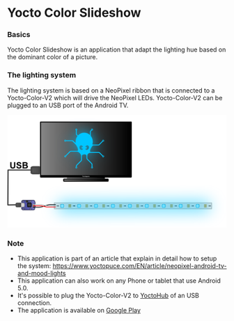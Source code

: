 Yocto Color Slideshow
=====================

### Basics 

Yocto Color Slideshow is an application that adapt the lighting hue based on the dominant 
color of a picture. 


### The lighting system 

The lighting system is based on a NeoPixel ribbon that is connected to a Yocto-Color-V2 which will 
drive the NeoPixel LEDs. Yocto-Color-V2 can be plugged to an USB port of the Android TV.
 
 ![the system](/img/system.png)

### Note
* This application is part of an article that explain in detail how to setup the system: 
https://www.yoctopuce.com/EN/article/neopixel-android-tv-and-mood-lights
* This application can also work on any Phone or tablet that use Android 5.0.
* It's possible to plug the Yocto-Color-V2 to [YoctoHub](http://www.yoctopuce.com/EN/products/category/extensions-and-networking)
of an USB connection.
* The application is available on [Google Play](https://play.google.com/store/apps/details?id=com.yoctopuce.examples.coloredslideshow) 




